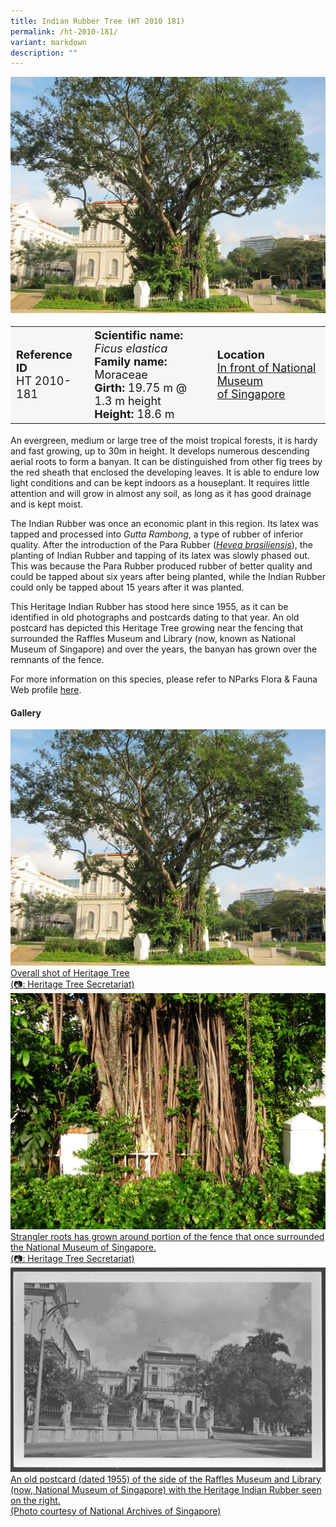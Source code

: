 ```yaml
---
title: Indian Rubber Tree (HT 2010 181)
permalink: /ht-2010-181/
variant: markdown
description: ""
---
```

<div class="isomer-image-wrapper">
<img src="/images/Heritage_trees_photos/ficela_ht2010-181_habit.jpg">
</div><table style="minWidth: 100px; font-size: 18px; background: #F4F6F7">
<tbody><tr>
<td rowspan="1" colspan="1">
<strong>Reference ID</strong>
<br>HT 2010-181
</td>
<td rowspan="1" colspan="1">
	<strong>Scientific name:</strong> <em>Ficus elastica</em>
<br><strong>Family name: </strong>Moraceae
<br><strong>Girth: </strong>19.75 m @ 1.3 m height
<br><strong>Height: </strong>18.6 m
</td>
<td rowspan="1" colspan="1">
<strong>Location</strong><a href="https://www.onemap.gov.sg/?lat=1.2964300000006002&amp;lng=103.8491400000008">
 <br>In front of National Museum<br>of Singapore</a>
</td>
</tr>
</tbody>
</table>
<p>An evergreen, medium or large tree of the moist tropical forests, it is hardy and fast growing, up to 30m in height. It develops numerous descending aerial roots to form a banyan. It can be distinguished from other fig trees by the red sheath that enclosed the developing leaves. It is able to endure low light conditions and can be kept indoors as a houseplant. It requires little attention and will grow in almost any soil, as long as it has good drainage and is kept moist.</p>
  
<p>The Indian Rubber was once an economic plant in this region. Its latex was tapped and processed into <em>Gutta Rambong</em>, a type of rubber of inferior quality. After the introduction of the Para Rubber (<a href="https://www.nparks.gov.sg/florafaunaweb/flora/2/9/2953"><em>Hevea brasiliensis</em></a>), the planting of Indian Rubber and tapping of its latex was slowly phased out. This was because the Para Rubber produced rubber of better quality and could be tapped about six years after being planted, while the Indian Rubber could only be tapped about 15 years after it was planted.</p>

<p>This Heritage Indian Rubber has stood here since 1955, as it can be identified in old photographs and postcards dating to that year. An old postcard has depicted this Heritage Tree growing near the fencing that surrounded the Raffles Museum and Library (now, known as National Museum of Singapore) and over the years, the banyan has grown over the remnants of the fence.</p><p>

</p><p>For more information on this species, please refer to NParks Flora &amp; Fauna Web profile <a href="https://www.nparks.gov.sg/florafaunaweb/flora/2/9/2906">here</a>.</p>

<h4><b>Gallery</b></h4>
<div class="isomer-card-grid">
<a href="/images/Heritage_trees_photos/ficela_ht2010-181_habit.jpg" class="isomer-card">
<div class="isomer-card-image">
<div class="isomer-image-wrapper"><img src="/images/Heritage_trees_photos/ficela_ht2010-181_habit.jpg"></div></div>
<div class="isomer-card-body"><div class="isomer-card-description">Overall shot of Heritage Tree<br>(📷: Heritage Tree Secretariat)</div></div></a>
	
<a href="/images/Heritage_trees_photos/ficela_ht2010-181_fence.jpg" class="isomer-card">
<div class="isomer-card-image">
<div class="isomer-image-wrapper"><img src="/images/Heritage_trees_photos/ficela_ht2010-181_fence.jpg"></div></div>
<div class="isomer-card-body"><div class="isomer-card-description">Strangler roots has grown around portion of the fence that once surrounded the National Museum of Singapore.<br>(📷: Heritage Tree Secretariat)</div></div></a>

<a href="https://www.nas.gov.sg/archivesonline/photographs/record-details/b3eb74bc-1161-11e3-83d5-0050568939ad" class="isomer-card">
<div class="isomer-card-image">
<div class="isomer-image-wrapper"><img src="/images/Heritage_trees_photos/ficela_ht2010-181_archive.jpg"></div></div>
<div class="isomer-card-body"><div class="isomer-card-description">An old postcard (dated 1955) of the side of the Raffles Museum and Library (now, National Museum of Singapore) with the Heritage Indian Rubber seen on the right.<br>(Photo courtesy of National Archives of Singapore)</div></div></a></div>